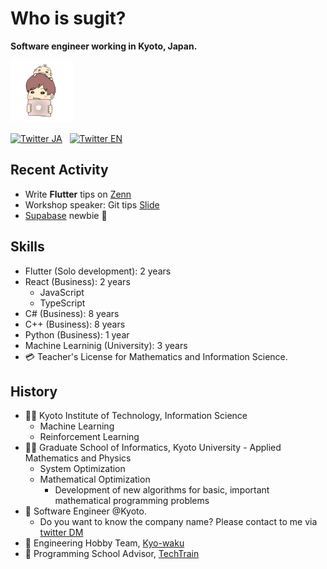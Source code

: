 # Who is sugit?

**Software engineer working in Kyoto, Japan.**

<img src="./_media/icon.png" height=100 width=100 />

[![Twitter JA](https://img.shields.io/static/v1?style=for-the-badge&logo=twitter&label=Follow&message=%20%40sugitlab)](https://twitter.com/sugitlab)
&nbsp;
[![Twitter EN](https://img.shields.io/static/v1?style=for-the-badge&logo=twitter&label=Follow&message=%20%40sugitdev)](https://twitter.com/sugitdev)

## Recent Activity

- Write **Flutter** tips on [Zenn](https://zenn.dev/sugitlab)
- Workshop speaker: Git tips [Slide](https://www.slideshare.net/ShinjiSugimoto/get-along-with-git)
- [Supabase](https://app.supabase.io/) newbie :bee:

## Skills

- Flutter (Solo development): 2 years
- React (Business): 2 years
  - JavaScript
  - TypeScript
- C# (Business): 8 years
- C++ (Business): 8 years
- Python (Business): 1 year
- Machine Learninig (University): 3 years
- :credit_card: Teacher's License for Mathematics and Information Science.

## History

- :man_student: Kyoto Institute of Technology, Information Science
  - Machine Learning
  - Reinforcement Learning
- :man_student: Graduate School of Informatics, Kyoto University - Applied Mathematics and Physics
  - System Optimization
  - Mathematical Optimization
    - Development of new algorithms for basic, important mathematical programming problems
- :running: Software Engineer @Kyoto.
  - Do you want to know the company name? Please contact to me via [twitter DM](https://twitter.com/sugitlab)
- :running: Engineering Hobby Team, [Kyo-waku](https://kyo-waku.com/)
- :running: Programming School Advisor, [TechTrain](https://techbowl.co.jp/techtrain/mentors/116)
